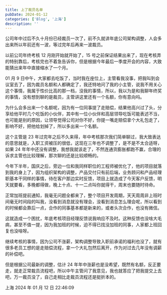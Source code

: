 ```yaml
---
title: 上了裁员名单
pubDate: 2024-01-12
categories: ['Blog', '上海']
description: ''
---
```


公司年中过后不久十月份已经裁员一次了，前不久就讲年底公司架构调整，人会多出来所以年前还有一波，等过完年后再来一波裁员。

以前公司年终考核 12 月刚开始就开始了，15 号之前保证结果出来了，现在考核弄的特别靠后，考核完也不着急告诉你，但是根据今年最后一季度开会的内容，大致能猜出来年中直接缩水了一个月。

01 月 9 日中午，大家都去吃饭了，当时我在座位上，主管看我没事，把我叫到会议室去了，因为裁员名额和人都确定了，我还特地问了我的小主管，说我不用关心这个事情，我属于性价比高的那一档，没我的事情，所以，我以为是和我聊年终奖的事情，没有想到聊的是裁员，主管讲这里还有一个名额，你有意向吗。

为什么会多出来一个名额呢，因为有一位同事提了走赔偿，结果他高兴过了头，分享给他平时几个吃饭的小伙伴，其中有一位小伙伴和高层领导吃饭可能表述不当，也可能是别的原因，让领导觉得公司对你不好，你提一嘴走赔偿拿个大礼包走了，影响不好，把他给划掉了，所以多出来一个名额。

这个主管是 23 年过完年之后不久来得，年中考核那次我们简单聊过，我大致表达的意思就是，入职工资被压的很低，这现在三年也不调整了，是不是不太合适呀，如果 24 年年中还没有调整，我想我就该走了，不然连通货膨胀都跑不赢，合理的诉求主管也比较理解，那次聊的还是比较顺畅的。

今年下半年，国庆之后，旁边一位和我同样职位的工程师被优化了，他的项目就落到我的身上了，因为组织架构的调整，产品交付只有前后端，业务顾问和产品经理职基本干同样的事情，待在客户那边实时反馈，项目上就造成了今天客户反馈，明天就要看，多晚都得做，晚上十点、十一二点叫你就得干，周末也要随时待命。

正常加班提前通知，我毫无问题全都来了，整个项目开发周期，天天周周非上班时间毫无时间段的叫我，没看到消息就没有理会，没看到消息怎么理会呢，所以看到的时候都会靠后一点，合作的同事基本都是新来的，或者头次合作，也没有微信。

这就造成一个困扰，年底考核项目经理反馈说我响应不及时。这种反馈也没啥大毛病，甚至不值一提，因为我加班的时候，迫不得已找没加班的同事，人家都上班回复也没啥呀。

继续考核的事情，因为公司不涨薪，架构调整导致入职前承诺的福利也没了，就有很多老员工想的是走赔偿流程，拿一个大礼包然后离开，作为对过去几年没有调薪的补偿吧。

但是根据公司最新的调整，估计 24 年年中涨薪也是没希望，既然有名额，反正要走，就走正常裁员流程吧，所以中午主管问了我意见，我也就答应了把我提交上去吧，万一裁员没了，自己走相比走裁员流程还是挺折本的。

上海 2024 年 01 月 12 日 22:46:09

